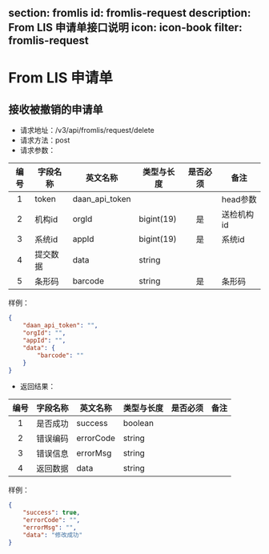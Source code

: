 section: fromlis
id: fromlis-request
description: From LIS 申请单接口说明
icon: icon-book
filter: fromlis-request
---

# From LIS 申请单

## 接收被撤销的申请单
- 请求地址：/v3/api/fromlis/request/delete
- 请求方法：post
- 请求参数：

| 编号 | 字段名称 | 英文名称 | 类型与长度 | 是否必须 | 备注 |
|:----:|----------|----------|------------|:--------:|------|
| 1 | token | daan_api_token |  |  | head参数 |
| 2 | 机构id | orgId | bigint(19) | 是 | 送检机构id |
| 3 | 系统id | appId | bigint(19) | 是 | 系统id |
| 4 | 提交数据 | data | string |  |  |
| 5 | 条形码 | barcode | string | 是 | 条形码 |

样例：
```json
{
    "daan_api_token": "",
    "orgId": "",
    "appId": "",
    "data": {
        "barcode": ""
    }
}
```

- 返回结果：

| 编号 | 字段名称 | 英文名称 | 类型与长度 | 是否必须 | 备注 |
|:----:|----------|----------|------------|:--------:|------|
| 1 | 是否成功 | success | boolean |  |  |
| 2 | 错误编码 | errorCode | string |  |  |
| 3 | 错误信息 | errorMsg | string |  |  |
| 4 | 返回数据 | data | string |  |  |  |

样例：
```json
{
    "success": true,
    "errorCode": "",
    "errorMsg": "",
    "data": "修改成功"
}
```

